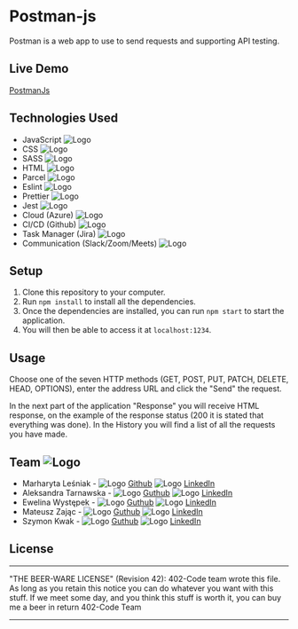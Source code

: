 # Postman-js

Postman is a web app to use to send requests and supporting API testing.

## Live Demo

[PostmanJs](https://postmanjs.azurewebsites.net/)

## Technologies Used

- JavaScript ![Logo](https://postmanblob402.blob.core.windows.net/icons/javascript-icon.png)
- CSS ![Logo](https://postmanblob402.blob.core.windows.net/icons/css-icon.png)
- SASS ![Logo](https://postmanblob402.blob.core.windows.net/icons/sass-icon.png)
- HTML ![Logo](https://postmanblob402.blob.core.windows.net/icons/html-icon.png)
- Parcel ![Logo](https://postmanblob402.blob.core.windows.net/icons/parcel.png)
- Eslint ![Logo](https://postmanblob402.blob.core.windows.net/icons/eslint-icon.png)
- Prettier ![Logo](https://postmanblob402.blob.core.windows.net/icons/prettier-icon.png)
- Jest ![Logo](https://postmanblob402.blob.core.windows.net/icons/jest-icon.png)
- Cloud (Azure) ![Logo](https://postmanblob402.blob.core.windows.net/icons/azure-icon.png)
- CI/CD (Github) ![Logo](https://postmanblob402.blob.core.windows.net/icons/cicd-icon.png)
- Task Manager (Jira) ![Logo](https://postmanblob402.blob.core.windows.net/icons/jira-icon.png)
- Communication (Slack/Zoom/Meets) ![Logo](https://postmanblob402.blob.core.windows.net/icons/slack-icon.png)

## Setup

1. Clone this repository to your computer.
2. Run `npm install` to install all the dependencies.
3. Once the dependencies are installed, you can run `npm start` to start the application.
4. You will then be able to access it at `localhost:1234`.

## Usage

Choose one of the seven HTTP methods (GET, POST, PUT, PATCH, DELETE, HEAD, OPTIONS), enter the address URL and click
the "Send" the request.

In the next part of the application "Response" you will receive HTML response, on the example of the
response status (200 it is stated that everything was done). In the History you will find a list of all the requests you
have made.

## Team ![Logo](https://postmanblob402.blob.core.windows.net/icons/team-logo.png)

- Marharyta Leśniak - ![Logo](https://postmanblob402.blob.core.windows.net/icons/gh-icon.png) [Github](https://github.com/Margo1212) ![Logo](https://postmanblob402.blob.core.windows.net/icons/li-icon.png) [LinkedIn](https://www.linkedin.com/in/marharyta-le%C5%9Bniak-6a9070216/)
- Aleksandra Tarnawska - ![Logo](https://postmanblob402.blob.core.windows.net/icons/gh-icon.png) [Guthub](https://github.com/Aleksandra-Tarnawska) ![Logo](https://postmanblob402.blob.core.windows.net/icons/li-icon.png) [LinkedIn](https://www.linkedin.com/in/aleksandra-tarnawska/)
- Ewelina Występek - ![Logo](https://postmanblob402.blob.core.windows.net/icons/gh-icon.png) [Guthub](https://github.com/evelkaw) ![Logo](https://postmanblob402.blob.core.windows.net/icons/li-icon.png) [LinkedIn](https://www.linkedin.com/in/ewelina-wystepek/)
- Mateusz Zając - ![Logo](https://postmanblob402.blob.core.windows.net/icons/gh-icon.png) [Guthub](https://github.com/matizaj) ![Logo](https://postmanblob402.blob.core.windows.net/icons/li-icon.png) [LinkedIn](https://www.linkedin.com/in/mateusz-zaj%C4%85c-0211a781/)
- Szymon Kwak - ![Logo](https://postmanblob402.blob.core.windows.net/icons/gh-icon.png) [Guthub](https://github.com/szymonkwak) ![Logo](https://postmanblob402.blob.core.windows.net/icons/li-icon.png) [LinkedIn](https://www.linkedin.com/in/szymon-kwak-05ba13228/)

## License

---

"THE BEER-WARE LICENSE" (Revision 42):
402-Code team wrote this file. As long as you retain this notice you
can do whatever you want with this stuff. If we meet some day, and you think
this stuff is worth it, you can buy me a beer in return 402-Code Team

---
